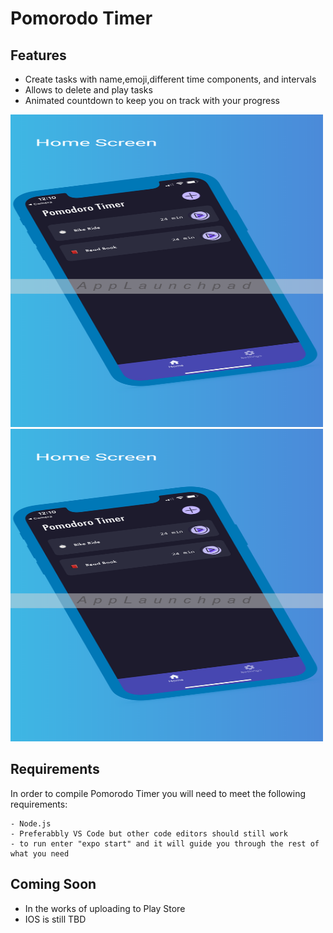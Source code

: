 # Pomorodo Timer

## Features
- Create tasks with name,emoji,different time components, and intervals 
- Allows to delete and play tasks 
- Animated countdown to keep you on track with your progress

<img src="6.5-inch Screenshot 1.jpg" width="500" height="500">
<img src="6.5-inch Screenshot 1.jpg" width="500" height="500">

## Requirements
In order to compile Pomorodo Timer you will need to meet the following requirements:
```
- Node.js
- Preferabbly VS Code but other code editors should still work
- to run enter "expo start" and it will guide you through the rest of what you need
```
## Coming Soon
- In the works of uploading to Play Store
- IOS is still TBD
